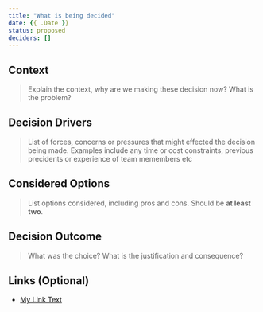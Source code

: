 ```yaml
---
title: "What is being decided"
date: {{ .Date }}
status: proposed
deciders: []
---
```


## Context
> Explain the context, why are we making these decision now? What is the problem?

## Decision Drivers
> List of forces, concerns or pressures that might effected the decision being made. Examples include any time or cost constraints, previous precidents or experience of team memembers etc

## Considered Options
> List options considered, including pros and cons. Should be __at least two__.

## Decision Outcome
> What was the choice? What is the justification and consequence?

## Links (Optional)
- [My Link Text](http://example.com)